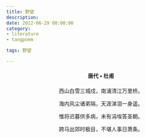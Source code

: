 ```yaml
---
title: 野望
description:
date: 2022-06-29 00:00:00
category:
- literature
- tangpoem

tags: 野望

---
```


<div id="poem-author">
唐代 • 杜甫
</div>
<div id="poem-body">
<p class="poem-paragraph">西山白雪三城戍，南浦清江万里桥。</p>
<p class="poem-paragraph">海内风尘诸弟隔，天涯涕泪一身遥。</p>
<p class="poem-paragraph">惟将迟暮供多病，未有涓埃答圣朝。</p>
<p class="poem-paragraph">跨马出郊时极目，不堪人事日萧条。</p>

</div>

<style>

#poem-author {
    width: 100%;
    text-align: center;
    margin: 20px 0;
    font-weight: bold;
}
#poem-body {
    width: 100%;
    text-align: center;
}
.poem-paragraph {
    font-family: "仿宋"
}

</style>